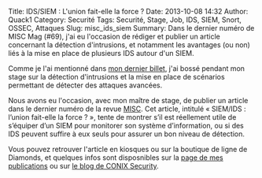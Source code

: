 Title: IDS/SIEM : L'union fait-elle la force ?
Date: 2013-10-08 14:32 
Author: Quack1
Category: Securité
Tags: Securité, Stage, Job, IDS, SIEM, Snort, OSSEC, Attaques
Slug: misc_ids_siem
Summary: Dans le dernier numéro de MISC Mag (#69), j'ai eu l'occasion de rédiger et publier un article concernant la détection d'intrusions, et notamment les avantages (ou non) liés à la mise en place de plusieurs IDS autour d'un SIEM.

Comme je l'ai mentionné dans [mon dernier billet]({filename}/memoire_de_stage_master.md), j'ai bossé pendant mon stage sur la détection d'intrusions et la mise en place de scénarios permettant de détecter des attaques avancées.

Nous avons eu l'occasion, avec mon maître de stage, de publier un article dans le dernier numéro de la revue [MISC](http://boutique.ed-diamond.com/misc/495-misc69.html). Cet article, intitulé « SIEM/IDS : l’union fait-elle la force ? », tente de montrer s’il est réellement utile de s’équiper d’un SIEM pour monitorer son système d’information, ou si des IDS peuvent suffire à eux seuls pour assurer un bon niveau de détection.

Vous pouvez retrouver l'article en kiosques ou sur la boutique de ligne de Diamonds, et quelques infos sont disposnibles sur la [page de mes publications](/pages/publications.html) ou sur [le blog de CONIX Security](http://blog.conixsecurity.fr/?p=1224).
